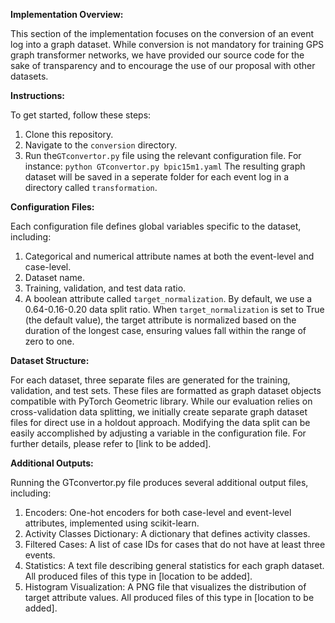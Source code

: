 **Implementation Overview:**

This section of the implementation focuses on the conversion of an event log into a graph dataset. While conversion is not mandatory for training GPS graph transformer networks, we have provided our source code for the sake of transparency and to encourage the use of our proposal with other datasets.

**Instructions:**

To get started, follow these steps:
1. Clone this repository.
2. Navigate to the `conversion` directory.
3. Run the`GTconvertor.py`  file using the relevant configuration file. For instance: `python GTconvertor.py bpic15m1.yaml`
The resulting graph dataset will be saved in a seperate folder for each event log in a directory called `transformation`.

**Configuration Files:**

Each configuration file defines global variables specific to the dataset, including:
1. Categorical and numerical attribute names at both the event-level and case-level.
2. Dataset name.
3. Training, validation, and test data ratio.
4. A boolean attribute called `target_normalization`.
By default, we use a 0.64-0.16-0.20 data split ratio. When `target_normalization` is set to True (the default value), the target attribute is normalized based on the duration of the longest case, ensuring values fall within the range of zero to one.

**Dataset Structure:**

For each dataset, three separate files are generated for the training, validation, and test sets. These files are formatted as graph dataset objects compatible with PyTorch Geometric library. While our evaluation relies on cross-validation data splitting, we initially create separate graph dataset files for direct use in a holdout approach. Modifying the data split can be easily accomplished by adjusting a variable in the configuration file. For further details, please refer to [link to be added].

**Additional Outputs:**

Running the GTconvertor.py file produces several additional output files, including:
1. Encoders: One-hot encoders for both case-level and event-level attributes, implemented using scikit-learn.
2. Activity Classes Dictionary: A dictionary that defines activity classes.
3. Filtered Cases: A list of case IDs for cases that do not have at least three events.
4. Statistics: A text file describing general statistics for each graph dataset. All produced files of this type in [location to be added].
5. Histogram Visualization: A PNG file that visualizes the distribution of target attribute values. All produced files of this type in [location to be added].


  
